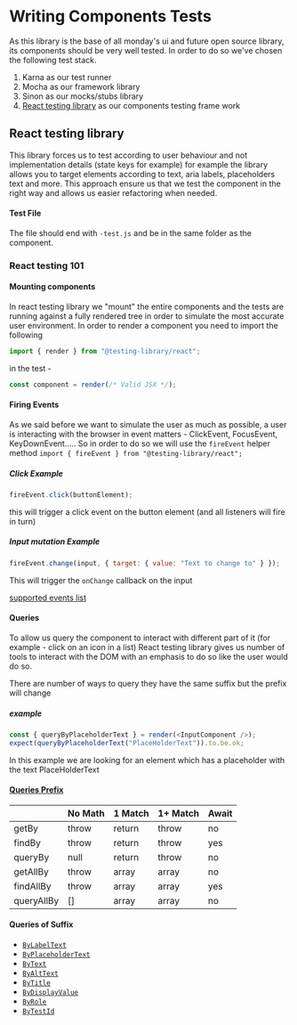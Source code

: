 # Writing Components Tests

As this library is the base of all monday's ui and future open source library, its components should be very well tested. In order to do so we've chosen the following test stack. 

 1. Karna as our test runner
 2. Mocha as our framework library
 3. Sinon as our mocks/stubs library
 4. [React testing library](https://testing-library.com/docs/react-testing-library/intro) as our components testing frame work

## React testing library
This library forces us to test according to user behaviour and not implementation details (state keys for example) for example the library allows you to target elements according to text, aria labels, placeholders text and more. This approach ensure us that we test the component in the right way and allows us easier refactoring when needed.

#### Test File
The file should end with `-test.js` and be in the same folder as the component.

### React testing 101
#### Mounting components
In react testing library we "mount" the entire components and the tests are running against a fully rendered tree in order to simulate the most accurate user environment.
In order to render a component you need to import the following 
```js
import { render } from "@testing-library/react";
```
in the test - 
```js 
const component = render(/* Valid JSX */);
```

#### Firing Events
As we said before we want to simulate the user as much as possible, a user is interacting with the browser in event matters - ClickEvent, FocusEvent, KeyDownEvent.....
So in order to do so we will use the `fireEvent` helper method
`import { fireEvent } from "@testing-library/react";`

##### Click Example 
```js
fireEvent.click(buttonElement);
``` 
this will trigger a click event on the button element (and all listeners will fire in turn)
##### Input mutation Example
```js
fireEvent.change(input, { target: { value: "Text to change to" } });
```
This will trigger the `onChange` callback on the input

[supported events list](https://github.com/testing-library/dom-testing-library/blob/master/src/event-map.js)


#### Queries
To allow us query the component to interact with different part of it (for example - click on an icon in a list)
React testing library gives us number of tools to interact with the DOM with an emphasis to do so like the user would do so.

There are number of ways to query they have the same suffix but the prefix will change
##### example
```js
const { queryByPlaceholderText } = render(<InputComponent />);
expect(queryByPlaceholderText("PlaceHolderText")).to.be.ok;
```
In this example we are looking for an element which has a placeholder with the text PlaceHolderText

#### [Queries Prefix](https://testing-library.com/docs/react-testing-library/cheatsheet)
|  |No Math  |1 Match  |1+ Match | Await |
|----------------|----------------|----------------|----------------|----------------|
|getBy  | throw |return  |throw |no |
|findBy  | throw |return  |throw |yes |
| queryBy |null  | return | throw| no |
| getAllBy | throw | array |array | no |
| findAllBy | throw | array |array |yes |
| queryAllBy | [] | array |array | no |

#### Queries of Suffix
-   [`ByLabelText`](https://testing-library.com/docs/dom-testing-library/api-queries#bylabeltext)
-   [`ByPlaceholderText`](https://testing-library.com/docs/dom-testing-library/api-queries#byplaceholdertext)
-   [`ByText`](https://testing-library.com/docs/dom-testing-library/api-queries#bytext)
-   [`ByAltText`](https://testing-library.com/docs/dom-testing-library/api-queries#byalttext)
-   [`ByTitle`](https://testing-library.com/docs/dom-testing-library/api-queries#bytitle)
-   [`ByDisplayValue`](https://testing-library.com/docs/dom-testing-library/api-queries#bydisplayvalue)
-   [`ByRole`](https://testing-library.com/docs/dom-testing-library/api-queries#byrole)
-   [`ByTestId`](https://testing-library.com/docs/dom-testing-library/api-queries#bytestid)

